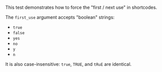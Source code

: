 This test demonstrates how to force the "first / next use" in shortcodes.

The `first_use` argument accepts "boolean" strings:

- `true`
- `false`
- `yes`
- `no`
- `y`
- `n`

It is also case-insensitive: `true`, `TRUE`, and `tRuE` are identical.
